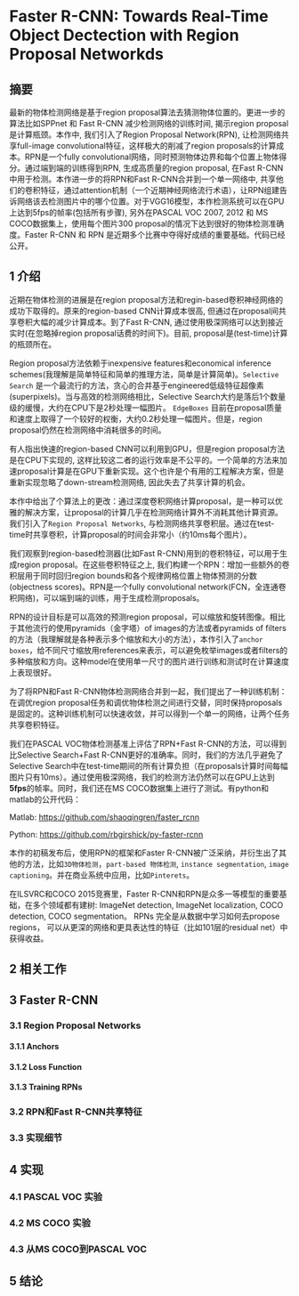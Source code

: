 # Faster R-CNN: Towards Real-Time Object Dectection with Region Proposal Networkds

## 摘要
最新的物体检测网络是基于region proposal算法去猜测物体位置的。更进一步的算法比如SPPnet 和 Fast R-CNN 减少检测网络的训练时间, 揭示region proposal是计算瓶颈。本作中, 我们引入了Region Proposal Network(RPN), 让检测网络共享full-image convolutional特征，这样极大的削减了region proposals的计算成本。RPN是一个fully convolutional网络，同时预测物体边界和每个位置上物体得分。通过端到端的训练得到RPN, 生成高质量的region proposal, 在Fast R-CNN中用于检测。本作进一步的将RPN和Fast R-CNN合并到一个单一网络中, 共享他们的卷积特征，通过attention机制（一个近期神经网络流行术语），让RPN组建告诉网络该去检测图片中的哪个位置。对于VGG16模型，本作检测系统可以在GPU上达到5fps的帧率(包括所有步骤), 另外在PASCAL VOC 2007, 2012 和 MS COCO数据集上，使用每个图片300 proposal的情况下达到很好的物体检测准确度。Faster R-CNN 和 RPN 是近期多个比赛中夺得好成绩的重要基础。代码已经公开。

## 1 介绍
近期在物体检测的进展是在region proposal方法和regin-based卷积神经网络的成功下取得的。原来的region-based CNN计算成本很高, 但通过在proposal间共享卷积大幅的减少计算成本。到了Fast R-CNN, 通过使用极深网络可以达到接近实时(在忽略掉region proposal话费的时间下)。目前, proposal是(test-time)计算的瓶颈所在。

Region proposal方法依赖于inexpensive features和economical inference schemes(我理解是简单特征和简单的推理方法，简单是计算简单)。`Selective Search` 是一个最流行的方法，贪心的合并基于engineered低级特征超像素(superpixels)。当与高效的检测网络相比，Selective Search大约是落后1个数量级的缓慢，大约在CPU下是2秒处理一幅图片。 `EdgeBoxes` 目前在proposal质量和速度上取得了一个较好的权衡，大约0.2秒处理一幅图片。但是，region proposal仍然在检测网络中消耗很多的时间。

有人指出快速的region-based CNN可以利用到GPU，但是region proposal方法是在CPU下实现的, 这样比较这二者的运行效率是不公平的。一个简单的方法来加速proposal计算是在GPU下重新实现。这个也许是个有用的工程解决方案，但是重新实现忽略了down-stream检测网络, 因此失去了共享计算的机会。

本作中给出了个算法上的更改：通过深度卷积网络计算proposal，是一种可以优雅的解决方案，让proposal的计算几乎在检测网络计算外不消耗其他计算资源。我们引入了`Region Proposal Networks`, 与检测网络共享卷积层。通过在test-time时共享卷积，计算proposal的时间会非常小（约10ms每个图片）。

我们观察到region-based检测器(比如Fast R-CNN)用到的卷积特征，可以用于生成region proposal。在这些卷积特征之上, 我们构建一个RPN：增加一些额外的卷积层用于同时回归region bounds和各个规律网格位置上物体预测的分数(objectness scores)。RPN是一个fully convolutional network(FCN，全连通卷积网络)，可以端到端的训练，用于生成检测proposals。

RPN的设计目标是可以高效的预测region proposal，可以缩放和旋转图像。相比于其他流行的使用pyramids（金字塔）of images的方法或者pyramids of filters的方法（我理解就是各种表示多个缩放和大小的方法），本作引入了`anchor boxes`，给不同尺寸缩放用references来表示，可以避免枚举images或者filters的多种缩放和方向。这种model在使用单一尺寸的图片进行训练和测试时在计算速度上表现很好。

为了将RPN和Fast R-CNN物体检测网络合并到一起，我们提出了一种训练机制：在调优region proposal任务和调优物体检测之间进行交替，同时保持proposals是固定的。这种训练机制可以快速收敛，并可以得到一个单一的网络，让两个任务共享卷积特征。

我们在PASCAL VOC物体检测基准上评估了RPN+Fast R-CNN的方法，可以得到比Selective Search+Fast R-CNN更好的准确率。同时，我们的方法几乎避免了Selective Search中在test-time期间的所有计算负担（在proposals计算时间每幅图片只有10ms）。通过使用极深网络，我们的检测方法仍然可以在GPU上达到**5fps**的帧率。同时，我们还在MS COCO数据集上进行了测试。有python和matlab的公开代码：

Matlab: <https://github.com/shaoqingren/faster_rcnn>

Python: <https://github.com/rbgirshick/py-faster-rcnn>

本作的初稿发布后，使用RPN的框架和Faster R-CNN被广泛采纳，并衍生出了其他的方法，比如`3D物体检测`，`part-based 物体检测`, `instance segmentation`, `image captioning`。并在商业系统中应用，比如`Pinterets`。

在ILSVRC和COCO 2015竞赛里，Faster R-CNN和RPN是众多一等模型的重要基础，在多个领域都有建树: ImageNet detection, ImageNet localization, COCO detection, COCO segmentation。 RPNs 完全是从数据中学习如何去propose regions， 可以从更深的网络和更具表达性的特征（比如101层的residual net）中获得收益。


## 2 相关工作

## 3 Faster R-CNN

### 3.1 Region Proposal Networks

#### 3.1.1 Anchors

#### 3.1.2 Loss Function

#### 3.1.3 Training RPNs

### 3.2 RPN和Fast R-CNN共享特征

### 3.3 实现细节

## 4 实现

### 4.1 PASCAL VOC 实验

### 4.2 MS COCO 实验

### 4.3 从MS COCO到PASCAL VOC

## 5 结论



